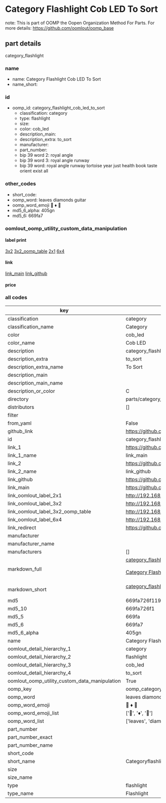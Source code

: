 # Category Flashlight Cob LED To Sort  

note: This is part of OOMP the Oopen Organization Method For Parts. For more details: https://github.com/oomlout/oomp_base

##  part details
  



category_flashlight



### name
* name: Category Flashlight Cob LED To Sort
* name_short: 
### id
* oomp_id: category_flashlight_cob_led_to_sort
  * classification: category
  * type: flashlight
  * size: 
  * color: cob_led
  * description_main: 
  * description_extra: to_sort
  * manufacturer: 
  * part_number: 
  * bip 39 word 2: royal angle
  * bip 39 word 3: royal angle runway
  * bip 39 word: royal angle runway tortoise year just health book taste orient exist all

### other_codes
* short_code: 
* oomp_word: leaves diamonds guitar
* oomp_word_emoji :leaves: :diamonds: :guitar:
* md5_6_alpha: 405gn
* md5_6: 669fa7






### oomlout_oomp_utility_custom_data_manipulation
#### label print
[3x2](http://192.168.1.245:1112/?label=oomp%20405gn)
[3x2_oomp_table](http://192.168.1.108:1112/?label=oomp%20405gn)
[2x1](http://192.168.1.242:1112/?label=oomp%20405gn)
[6x4](http://192.168.1.55:1112/?label=oomp%20405gn)    

#### link

[link_main](https://github.com/oomlout/oomlout_oomp_version_1_messy/tree/main/parts/category_flashlight_cob_led_to_sort) [link_github](https://github.com/oomlout/oomlout_oomp_version_1_messy/tree/main/parts/category_flashlight_cob_led_to_sort)                             

#### price







### all codes 
| key | value |  
| --- | --- |  
| classification | category |  
| classification_name | Category |  
| color | cob_led |  
| color_name | Cob LED |  
| description | category_flashlight |  
| description_extra | to_sort |  
| description_extra_name | To Sort |  
| description_main |  |  
| description_main_name |  |  
| description_or_color | C  |  
| directory | parts/category_flashlight_cob_led_to_sort |  
| distributors | [] |  
| filter |  |  
| from_yaml | False |  
| github_link | https://github.com/oomlout/oomlout_oomp_part_src/tree/main/parts/category_flashlight_cob_led_to_sort |  
| id | category_flashlight_cob_led_to_sort |  
| link_1 | https://github.com/oomlout/oomlout_oomp_version_1_messy/tree/main/parts/category_flashlight_cob_led_to_sort |  
| link_1_name | link_main |  
| link_2 | https://github.com/oomlout/oomlout_oomp_version_1_messy/tree/main/parts/category_flashlight_cob_led_to_sort |  
| link_2_name | link_github |  
| link_github | https://github.com/oomlout/oomlout_oomp_version_1_messy/tree/main/parts/category_flashlight_cob_led_to_sort |  
| link_main | https://github.com/oomlout/oomlout_oomp_version_1_messy/tree/main/parts/category_flashlight_cob_led_to_sort |  
| link_oomlout_label_2x1 | http://192.168.1.242:1112/?label=oomp%20405gn |  
| link_oomlout_label_3x2 | http://192.168.1.245:1112/?label=oomp%20405gn |  
| link_oomlout_label_3x2_oomp_table | http://192.168.1.108:1112/?label=oomp%20405gn |  
| link_oomlout_label_6x4 | http://192.168.1.55:1112/?label=oomp%20405gn |  
| link_redirect | https://github.com/oomlout/oomlout_oomp_version_1_messy/tree/main/parts/category_flashlight_cob_led_to_sort |  
| manufacturer |  |  
| manufacturer_name |  |  
| manufacturers | [] |  
| markdown_full | [category_flashlight_cob_led_to_sort](none)<br>[](none)<br>[Category Flashlight Cob Led To Sort](none)<br><br> |  
| markdown_short | [category_flashlight_cob_led_to_sort](none)<br><br> |  
| md5 | 669fa726f1198d45e5ff7e597ac235e5 |  
| md5_10 | 669fa726f1 |  
| md5_5 | 669fa |  
| md5_6 | 669fa7 |  
| md5_6_alpha | 405gn |  
| name | Category Flashlight Cob LED To Sort |  
| oomlout_detail_hierarchy_1 | category |  
| oomlout_detail_hierarchy_2 | flashlight |  
| oomlout_detail_hierarchy_3 | cob_led |  
| oomlout_detail_hierarchy_4 | to_sort |  
| oomlout_oomp_utility_custom_data_manipulation | True |  
| oomp_key | oomp_category_flashlight_cob_led_to_sort |  
| oomp_word | leaves diamonds guitar |  
| oomp_word_emoji | :leaves: :diamonds: :guitar: |  
| oomp_word_emoji_list | [':leaves:', ':diamonds:', ':guitar:'] |  
| oomp_word_list | ['leaves', 'diamonds', 'guitar'] |  
| part_number |  |  
| part_number_exact |  |  
| part_number_name |  |  
| short_code |  |  
| short_name | Categoryflashlight |  
| size |  |  
| size_name |  |  
| type | flashlight |  
| type_name | Flashlight |  
